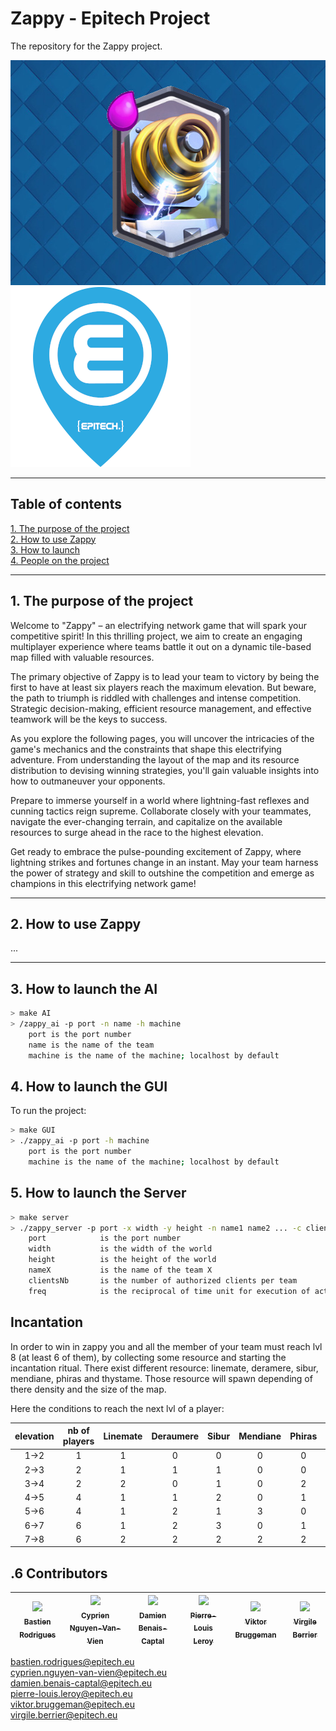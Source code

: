 # Zappy - Epitech Project

The repository for the Zappy project.

<img src=".github/ressource/Zappy_picture.jpg" alt="picture zappy" width="540" height="360">

<img src=".github/ressource/Epitech_logo.png" alt="logo Epitech">

---


## Table of contents

[1. The purpose of the project](#titre1)<br />
[2. How to use Zappy](#titre2)<br />
[3. How to launch](#titre3)<br />
[4. People on the project](#titre4)<br />


---


## <a id="titre1"></a>1. The purpose of the project


Welcome to "Zappy" – an electrifying network game that will spark your competitive spirit! In this thrilling project, we aim to create an engaging multiplayer experience where teams battle it out on a dynamic tile-based map filled with valuable resources.

The primary objective of Zappy is to lead your team to victory by being the first to have at least six players reach the maximum elevation. But beware, the path to triumph is riddled with challenges and intense competition. Strategic decision-making, efficient resource management, and effective teamwork will be the keys to success.

As you explore the following pages, you will uncover the intricacies of the game's mechanics and the constraints that shape this electrifying adventure. From understanding the layout of the map and its resource distribution to devising winning strategies, you'll gain valuable insights into how to outmaneuver your opponents.

Prepare to immerse yourself in a world where lightning-fast reflexes and cunning tactics reign supreme. Collaborate closely with your teammates, navigate the ever-changing terrain, and capitalize on the available resources to surge ahead in the race to the highest elevation.

Get ready to embrace the pulse-pounding excitement of Zappy, where lightning strikes and fortunes change in an instant. May your team harness the power of strategy and skill to outshine the competition and emerge as champions in this electrifying network game!


---


## <a id="titre2"></a>2. How to use Zappy


...


---


## <a id="titre3"></a>3. How to launch the AI

```sh
> make AI
> /zappy_ai -p port -n name -h machine
    port is the port number
    name is the name of the team
    machine is the name of the machine; localhost by default
```

## <a id="titre3"></a>4. How to launch the GUI

To run the project:

```sh
> make GUI
> ./zappy_ai -p port -h machine
    port is the port number
    machine is the name of the machine; localhost by default
```

## <a id="titre3"></a>5. How to launch the Server

```sh
> make server
> ./zappy_server -p port -x width -y height -n name1 name2 ... -c clientsNb -f freq
    port            is the port number
    width           is the width of the world
    height          is the height of the world
    nameX           is the name of the team X
    clientsNb       is the number of authorized clients per team
    freq            is the reciprocal of time unit for execution of actions
```

## Incantation

In order to win in zappy you and all the member of your team must reach lvl 8 (at least 6 of them), by collecting some resource and starting the incantation ritual. There exist different resource: linemate, deramere, sibur, mendiane, phiras and thystame.
Those resource will spawn depending of there density and the size of the map.

Here the conditions to reach the next lvl of a player:

| elevation | nb of players | Linemate | Deraumere | Sibur | Mendiane | Phiras | Thystame |
|:-:|:-:|:-:|:-:|:-:|:-:|:-:|:-:|
| 1->2 | 1 | 1 | 0 | 0 | 0 | 0 | 0 |
| 2->3 | 2 | 1 | 1 | 1 | 0 | 0 | 0 |
| 3->4 | 2 | 2 | 0 | 1 | 0 | 2 | 0 |
| 4->5 | 4 | 1 | 1 | 2 | 0 | 1 | 0 |
| 5->6 | 4 | 1 | 2 | 1 | 3 | 0 | 0 |
| 6->7 | 6 | 1 | 2 | 3 | 0 | 1 | 0 |
| 7->8 | 6 | 2 | 2 | 2 | 2 | 2 | 1 |

## <a id="titre4"></a>.6 Contributors

| [<img src="https://github.com/Shaladur.png?size=85" width=85><br><sub>Bastien Rodrigues</sub>](https://github.com/Shaladur) | [<img src="https://github.com/Cyprien-nguyen-van-vien.png?size=85" width=85><br><sub>Cyprien Nguyen-Van-Vien</sub>](https://github.com/Cyprien-nguyen-van-vien) | [<img src="https://github.com/damienBC.png?size=85" width=85><br><sub>Damien Benais-Captal</sub>](https://github.com/damienBC) | [<img src="https://github.com/Pierrelouisleroy.png?size=85" width=85><br><sub>Pierre-Louis Leroy</sub>](https://github.com/Pierrelouisleroy) | [<img src="https://github.com/Hinivir.png?size=85" width=85><br><sub>Viktor Bruggeman</sub>](https://github.com/Hinivir) | [<img src="https://github.com/Lipatant.png?size=85" width=85><br><sub>Virgile Berrier</sub>](https://github.com/Lipatant)
| :--: | :--: | :--: | :--: | :--: | :--: |

bastien.rodrigues@epitech.eu  
cyprien.nguyen-van-vien@epitech.eu  
damien.benais-captal@epitech.eu  
pierre-louis.leroy@epitech.eu  
viktor.bruggeman@epitech.eu  
virgile.berrier@epitech.eu  
